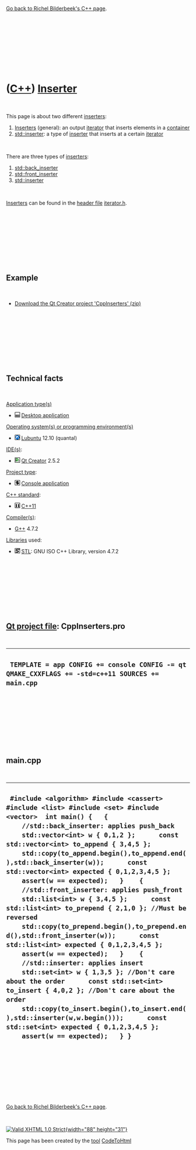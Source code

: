 

[Go back to Richel Bilderbeek's C++ page](Cpp.htm).

 

 

 

 

 

([C++](Cpp.htm)) [Inserter](CppInserter.htm)
============================================

 

This page is about two different [inserters](CppInserter.htm):

1.  [Inserters](CppInserter.htm) (general): an output
    [iterator](CppIterator.htm) that inserts elements in a
    [container](CppContainer.htm)
2.  [std::inserter](CppStdInserter.htm): a type of
    [inserter](CppInserter.htm) that inserts at a certain
    [iterator](CppIterator.htm)

 

There are three types of [inserters](CppInserter.htm):

1.  [std::back\_inserter](CppStdBack_inserter.htm)
2.  [std::front\_inserter](CppStdFront_inserter.htm)
3.  [std::inserter](CppStdInserter.htm)

 

[Inserters](CppInserter.htm) can be found in the [header
file](CppHeaderFile.htm) [iterator.h](CppIteratorH.htm).

 

 

 

 

 

Example
-------

 

-   [Download the Qt Creator project
    'CppInserters' (zip)](CppInserters.zip)

 

 

 

 

 

Technical facts
---------------

 

[Application type(s)](CppApplication.htm)

-   ![Desktop](PicDesktop.png) [Desktop
    application](CppDesktopApplication.htm)

[Operating system(s) or programming environment(s)](CppOs.htm)

-   ![Lubuntu](PicLubuntu.png) [Lubuntu](CppLubuntu.htm) 12.10 (quantal)

[IDE(s)](CppIde.htm):

-   ![Qt Creator](PicQtCreator.png) [Qt Creator](CppQtCreator.htm) 2.5.2

[Project type](CppQtProjectType.htm):

-   ![console](PicConsole.png) [Console
    application](CppConsoleApplication.htm)

[C++ standard](CppStandard.htm):

-   ![C++11](PicCpp11.png) [C++11](Cpp11.htm)

[Compiler(s)](CppCompiler.htm):

-   [G++](CppGpp.htm) 4.7.2

[Libraries](CppLibrary.htm) used:

-   ![STL](PicStl.png) [STL](CppStl.htm): GNU ISO C++ Library, version
    4.7.2

 

 

 

 

 

[Qt project file](CppQtProjectFile.htm): CppInserters.pro
---------------------------------------------------------

 

  ---------------------------------------------------------------------------------------------------
  ` TEMPLATE = app CONFIG += console CONFIG -= qt QMAKE_CXXFLAGS += -std=c++11 SOURCES += main.cpp`
  ---------------------------------------------------------------------------------------------------

 

 

 

 

 

main.cpp
--------

 

  -----------------------------------------------------------------------------------------------------------------------------------------------------------------------------------------------------------------------------------------------------------------------------------------------------------------------------------------------------------------------------------------------------------------------------------------------------------------------------------------------------------------------------------------------------------------------------------------------------------------------------------------------------------------------------------------------------------------------------------------------------------------------------------------------------------------------------------------------------------------------------------------------------------------------------------------------------------------------------------------------------------------------------------------------------------------------------------
  ` #include <algorithm> #include <cassert> #include <list> #include <set> #include <vector>  int main() {   {     //std::back_inserter: applies push_back     std::vector<int> w { 0,1,2 };      const std::vector<int> to_append { 3,4,5 };      std::copy(to_append.begin(),to_append.end(),std::back_inserter(w));      const std::vector<int> expected { 0,1,2,3,4,5 };     assert(w == expected);   }    {     //std::front_inserter: applies push_front     std::list<int> w { 3,4,5 };      const std::list<int> to_prepend { 2,1,0 }; //Must be reversed      std::copy(to_prepend.begin(),to_prepend.end(),std::front_inserter(w));      const std::list<int> expected { 0,1,2,3,4,5 };     assert(w == expected);   }    {     //std::inserter: applies insert     std::set<int> w { 1,3,5 }; //Don't care about the order      const std::set<int> to_insert { 4,0,2 }; //Don't care about the order      std::copy(to_insert.begin(),to_insert.end(),std::inserter(w,w.begin()));      const std::set<int> expected { 0,1,2,3,4,5 };     assert(w == expected);   } }`
  -----------------------------------------------------------------------------------------------------------------------------------------------------------------------------------------------------------------------------------------------------------------------------------------------------------------------------------------------------------------------------------------------------------------------------------------------------------------------------------------------------------------------------------------------------------------------------------------------------------------------------------------------------------------------------------------------------------------------------------------------------------------------------------------------------------------------------------------------------------------------------------------------------------------------------------------------------------------------------------------------------------------------------------------------------------------------------------

 

 

 

 

 

[Go back to Richel Bilderbeek's C++ page](Cpp.htm).



 

[![Valid XHTML 1.0 Strict](valid-xhtml10.png){width="88"
height="31"}](http://validator.w3.org/check?uri=referer)

This page has been created by the [tool](Tools.htm)
[CodeToHtml](ToolCodeToHtml.htm)
